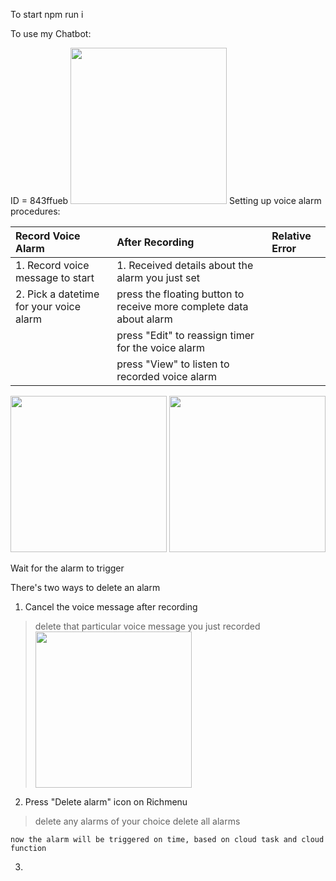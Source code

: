 

To start
npm run i

To use my Chatbot:

ID = 843ffueb
<img src="https://user-images.githubusercontent.com/75115433/201181405-bc23f1ce-d9d7-465f-8c1f-b47d76a80186.png" width="250"/>
Setting up voice alarm procedures:


|**Record Voice Alarm**                   |**After Recording**                                                              |**Relative Error**|
|:-----------------                       |:--------------------                                                            |:----------------- |
| 1. Record voice message to start        | 1. Received details about the alarm you just set                                ||
| 2. Pick a datetime for your voice alarm | press the floating button to receive more complete data about alarm             ||
|                                         | press "Edit" to reassign timer for the voice alarm                              ||
|                                         | press "View" to listen to recorded voice alarm                                  ||


<img src="https://user-images.githubusercontent.com/75115433/201287327-78389f5c-90a0-4f83-a563-c55163c43a50.gif" width="250"/>  <img src="https://user-images.githubusercontent.com/75115433/201287338-0f075bff-287f-4eb9-99d2-1f1d23af15d7.gif" width="250"/>

Wait for the alarm to trigger


There's two ways to delete an alarm
1. Cancel the voice message after recording 
> delete that particular voice message you just recorded
> <img src="https://user-images.githubusercontent.com/75115433/201287361-0631005a-957c-4d35-bb0d-63e4b0263306.gif" width="250"/>

2. Press "Delete alarm" icon on Richmenu
> delete any alarms of your choice
> delete all alarms 

`now the alarm will be triggered on time, based on cloud task and cloud function`

3. 
